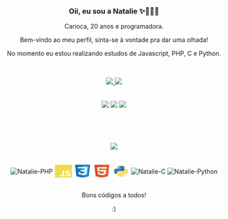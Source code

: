 <h3 align="center">Oii, eu sou a Natalie ✨👩‍💻🤓 </h3>
<p align="center">Carioca, 20 anos e programadora.</p>
<p align="center">Bem-vindo ao meu perfil, sinta-se à vontade pra dar uma olhada!</p>
<p align="center">No momento eu estou realizando estudos de Javascript, PHP, C e Python. </p>

##

<br>
<div align="center">
  <a href="https://github.com/namqs">
  <img height="160em" src="https://github-readme-stats.vercel.app/api?username=namqs&show_icons=true&theme=midnight-purple&include_all_commits=true&count_private=true"/>
  <img height="160em" src="https://github-readme-stats.vercel.app/api/top-langs/?username=namqs&layout=compact&langs_count=7&theme=midnight-purple"/>
</div>
  <br>
  <br>

<div align="center">
  <a href="https://instagram.com/namqs_" target="_blank"><img src="https://img.shields.io/badge/-Instagram-%23E4405F?style=for-the-badge&logo=instagram&logoColor=white" target="_blank"></a>
  <a href="https://www.linkedin.com/in/nataliemqs" target="_blank"><img src="https://img.shields.io/badge/-LinkedIn-%230077B5?style=for-the-badge&logo=linkedin&logoColor=white" target="_blank"></a>
  <a href = "mailto:namqsf@gmail.com"><img src="https://img.shields.io/badge/-Gmail-%23333?style=for-the-badge&logo=gmail&logoColor=white" target="_blank"></a>
</div>
 
 ##
<br>
<br>
  <p align="center">
    <img src="https://imgur.com/cDr1m0S.gif">
  </p>
<div style="display: inline_block" align="center"><br>
  
 <img align="center" alt="Natalie-PHP" height="40" width="50" src="https://cdn.jsdelivr.net/gh/devicons/devicon/icons/php/php-plain.svg" />
 <img align="center" alt="Natalie-Js" height="30" width="40" src="https://raw.githubusercontent.com/devicons/devicon/master/icons/javascript/javascript-plain.svg">
 <img align="center" alt="Natalie-CSS" height="30" width="40" src="https://raw.githubusercontent.com/devicons/devicon/master/icons/css3/css3-original.svg">
 <img align="center" alt="Natalie-HTML" height="30" width="40" src="https://raw.githubusercontent.com/devicons/devicon/master/icons/html5/html5-original.svg">
 <img align="center" alt="Natalie-Python" height="30" width="40" src="https://raw.githubusercontent.com/devicons/devicon/master/icons/python/python-original.svg">
 <img align="center" alt="Natalie-C" height="30" width="40" src="https://cdn.jsdelivr.net/gh/devicons/devicon/icons/c/c-original.svg">
 <img align="center" alt="Natalie-Python" height="30" width="40" src="https://cdn.jsdelivr.net/gh/devicons/devicon/icons/linux/linux-original.svg">
          
</div>
<br>
   <p align="center">Bons códigos a todos!</p>
   <p align="center">:)</p>
 
</div>

